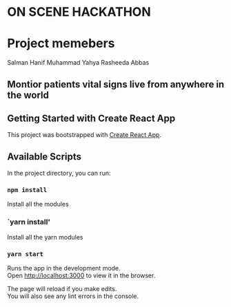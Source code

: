 # ON SCENE HACKATHON

# Project memebers

Salman Hanif
Muhammad Yahya
Rasheeda Abbas

## Montior patients vital signs live from anywhere in the world

## Getting Started with Create React App

This project was bootstrapped with [Create React App](https://github.com/facebook/create-react-app).

## Available Scripts

In the project directory, you can run:

### `npm install`

Install all the modules

### `yarn install'

Install all the yarn modules

### `yarn start`

Runs the app in the development mode.\
Open [http://localhost:3000](http://localhost:3000) to view it in the browser.

The page will reload if you make edits.\
You will also see any lint errors in the console.
